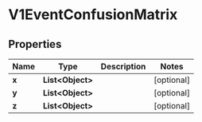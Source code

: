 

# V1EventConfusionMatrix


## Properties

Name | Type | Description | Notes
------------ | ------------- | ------------- | -------------
**x** | **List&lt;Object&gt;** |  |  [optional]
**y** | **List&lt;Object&gt;** |  |  [optional]
**z** | **List&lt;Object&gt;** |  |  [optional]



